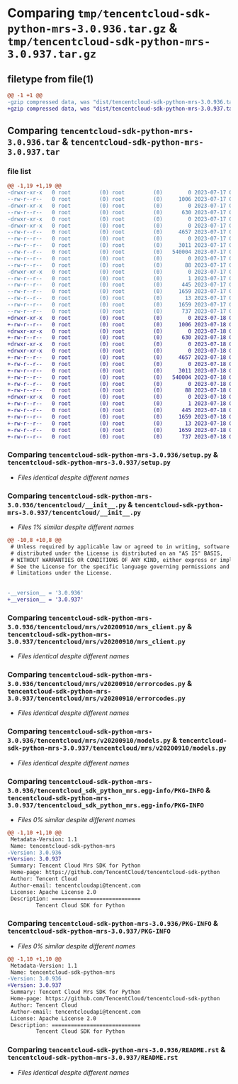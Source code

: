 # Comparing `tmp/tencentcloud-sdk-python-mrs-3.0.936.tar.gz` & `tmp/tencentcloud-sdk-python-mrs-3.0.937.tar.gz`

## filetype from file(1)

```diff
@@ -1 +1 @@
-gzip compressed data, was "dist/tencentcloud-sdk-python-mrs-3.0.936.tar", last modified: Mon Jul 17 00:31:34 2023, max compression
+gzip compressed data, was "dist/tencentcloud-sdk-python-mrs-3.0.937.tar", last modified: Tue Jul 18 00:27:46 2023, max compression
```

## Comparing `tencentcloud-sdk-python-mrs-3.0.936.tar` & `tencentcloud-sdk-python-mrs-3.0.937.tar`

### file list

```diff
@@ -1,19 +1,19 @@
-drwxr-xr-x   0 root         (0) root         (0)        0 2023-07-17 00:31:34.000000 tencentcloud-sdk-python-mrs-3.0.936/
--rw-r--r--   0 root         (0) root         (0)     1006 2023-07-17 00:31:34.000000 tencentcloud-sdk-python-mrs-3.0.936/setup.py
-drwxr-xr-x   0 root         (0) root         (0)        0 2023-07-17 00:31:34.000000 tencentcloud-sdk-python-mrs-3.0.936/tencentcloud/
--rw-r--r--   0 root         (0) root         (0)      630 2023-07-17 00:31:34.000000 tencentcloud-sdk-python-mrs-3.0.936/tencentcloud/__init__.py
-drwxr-xr-x   0 root         (0) root         (0)        0 2023-07-17 00:31:34.000000 tencentcloud-sdk-python-mrs-3.0.936/tencentcloud/mrs/
-drwxr-xr-x   0 root         (0) root         (0)        0 2023-07-17 00:31:34.000000 tencentcloud-sdk-python-mrs-3.0.936/tencentcloud/mrs/v20200910/
--rw-r--r--   0 root         (0) root         (0)     4657 2023-07-17 00:31:34.000000 tencentcloud-sdk-python-mrs-3.0.936/tencentcloud/mrs/v20200910/mrs_client.py
--rw-r--r--   0 root         (0) root         (0)        0 2023-07-17 00:31:34.000000 tencentcloud-sdk-python-mrs-3.0.936/tencentcloud/mrs/v20200910/__init__.py
--rw-r--r--   0 root         (0) root         (0)     3011 2023-07-17 00:31:34.000000 tencentcloud-sdk-python-mrs-3.0.936/tencentcloud/mrs/v20200910/errorcodes.py
--rw-r--r--   0 root         (0) root         (0)   540004 2023-07-17 00:31:34.000000 tencentcloud-sdk-python-mrs-3.0.936/tencentcloud/mrs/v20200910/models.py
--rw-r--r--   0 root         (0) root         (0)        0 2023-07-17 00:31:34.000000 tencentcloud-sdk-python-mrs-3.0.936/tencentcloud/mrs/__init__.py
--rw-r--r--   0 root         (0) root         (0)       88 2023-07-17 00:31:34.000000 tencentcloud-sdk-python-mrs-3.0.936/setup.cfg
-drwxr-xr-x   0 root         (0) root         (0)        0 2023-07-17 00:31:34.000000 tencentcloud-sdk-python-mrs-3.0.936/tencentcloud_sdk_python_mrs.egg-info/
--rw-r--r--   0 root         (0) root         (0)        1 2023-07-17 00:31:34.000000 tencentcloud-sdk-python-mrs-3.0.936/tencentcloud_sdk_python_mrs.egg-info/dependency_links.txt
--rw-r--r--   0 root         (0) root         (0)      445 2023-07-17 00:31:34.000000 tencentcloud-sdk-python-mrs-3.0.936/tencentcloud_sdk_python_mrs.egg-info/SOURCES.txt
--rw-r--r--   0 root         (0) root         (0)     1659 2023-07-17 00:31:34.000000 tencentcloud-sdk-python-mrs-3.0.936/tencentcloud_sdk_python_mrs.egg-info/PKG-INFO
--rw-r--r--   0 root         (0) root         (0)       13 2023-07-17 00:31:34.000000 tencentcloud-sdk-python-mrs-3.0.936/tencentcloud_sdk_python_mrs.egg-info/top_level.txt
--rw-r--r--   0 root         (0) root         (0)     1659 2023-07-17 00:31:34.000000 tencentcloud-sdk-python-mrs-3.0.936/PKG-INFO
--rw-r--r--   0 root         (0) root         (0)      737 2023-07-17 00:31:34.000000 tencentcloud-sdk-python-mrs-3.0.936/README.rst
+drwxr-xr-x   0 root         (0) root         (0)        0 2023-07-18 00:27:46.000000 tencentcloud-sdk-python-mrs-3.0.937/
+-rw-r--r--   0 root         (0) root         (0)     1006 2023-07-18 00:27:46.000000 tencentcloud-sdk-python-mrs-3.0.937/setup.py
+drwxr-xr-x   0 root         (0) root         (0)        0 2023-07-18 00:27:46.000000 tencentcloud-sdk-python-mrs-3.0.937/tencentcloud/
+-rw-r--r--   0 root         (0) root         (0)      630 2023-07-18 00:27:46.000000 tencentcloud-sdk-python-mrs-3.0.937/tencentcloud/__init__.py
+drwxr-xr-x   0 root         (0) root         (0)        0 2023-07-18 00:27:46.000000 tencentcloud-sdk-python-mrs-3.0.937/tencentcloud/mrs/
+drwxr-xr-x   0 root         (0) root         (0)        0 2023-07-18 00:27:46.000000 tencentcloud-sdk-python-mrs-3.0.937/tencentcloud/mrs/v20200910/
+-rw-r--r--   0 root         (0) root         (0)     4657 2023-07-18 00:27:46.000000 tencentcloud-sdk-python-mrs-3.0.937/tencentcloud/mrs/v20200910/mrs_client.py
+-rw-r--r--   0 root         (0) root         (0)        0 2023-07-18 00:27:46.000000 tencentcloud-sdk-python-mrs-3.0.937/tencentcloud/mrs/v20200910/__init__.py
+-rw-r--r--   0 root         (0) root         (0)     3011 2023-07-18 00:27:46.000000 tencentcloud-sdk-python-mrs-3.0.937/tencentcloud/mrs/v20200910/errorcodes.py
+-rw-r--r--   0 root         (0) root         (0)   540004 2023-07-18 00:27:46.000000 tencentcloud-sdk-python-mrs-3.0.937/tencentcloud/mrs/v20200910/models.py
+-rw-r--r--   0 root         (0) root         (0)        0 2023-07-18 00:27:46.000000 tencentcloud-sdk-python-mrs-3.0.937/tencentcloud/mrs/__init__.py
+-rw-r--r--   0 root         (0) root         (0)       88 2023-07-18 00:27:46.000000 tencentcloud-sdk-python-mrs-3.0.937/setup.cfg
+drwxr-xr-x   0 root         (0) root         (0)        0 2023-07-18 00:27:46.000000 tencentcloud-sdk-python-mrs-3.0.937/tencentcloud_sdk_python_mrs.egg-info/
+-rw-r--r--   0 root         (0) root         (0)        1 2023-07-18 00:27:46.000000 tencentcloud-sdk-python-mrs-3.0.937/tencentcloud_sdk_python_mrs.egg-info/dependency_links.txt
+-rw-r--r--   0 root         (0) root         (0)      445 2023-07-18 00:27:46.000000 tencentcloud-sdk-python-mrs-3.0.937/tencentcloud_sdk_python_mrs.egg-info/SOURCES.txt
+-rw-r--r--   0 root         (0) root         (0)     1659 2023-07-18 00:27:46.000000 tencentcloud-sdk-python-mrs-3.0.937/tencentcloud_sdk_python_mrs.egg-info/PKG-INFO
+-rw-r--r--   0 root         (0) root         (0)       13 2023-07-18 00:27:46.000000 tencentcloud-sdk-python-mrs-3.0.937/tencentcloud_sdk_python_mrs.egg-info/top_level.txt
+-rw-r--r--   0 root         (0) root         (0)     1659 2023-07-18 00:27:46.000000 tencentcloud-sdk-python-mrs-3.0.937/PKG-INFO
+-rw-r--r--   0 root         (0) root         (0)      737 2023-07-18 00:27:46.000000 tencentcloud-sdk-python-mrs-3.0.937/README.rst
```

### Comparing `tencentcloud-sdk-python-mrs-3.0.936/setup.py` & `tencentcloud-sdk-python-mrs-3.0.937/setup.py`

 * *Files identical despite different names*

### Comparing `tencentcloud-sdk-python-mrs-3.0.936/tencentcloud/__init__.py` & `tencentcloud-sdk-python-mrs-3.0.937/tencentcloud/__init__.py`

 * *Files 1% similar despite different names*

```diff
@@ -10,8 +10,8 @@
 # Unless required by applicable law or agreed to in writing, software
 # distributed under the License is distributed on an "AS IS" BASIS,
 # WITHOUT WARRANTIES OR CONDITIONS OF ANY KIND, either express or implied.
 # See the License for the specific language governing permissions and
 # limitations under the License.
 
 
-__version__ = '3.0.936'
+__version__ = '3.0.937'
```

### Comparing `tencentcloud-sdk-python-mrs-3.0.936/tencentcloud/mrs/v20200910/mrs_client.py` & `tencentcloud-sdk-python-mrs-3.0.937/tencentcloud/mrs/v20200910/mrs_client.py`

 * *Files identical despite different names*

### Comparing `tencentcloud-sdk-python-mrs-3.0.936/tencentcloud/mrs/v20200910/errorcodes.py` & `tencentcloud-sdk-python-mrs-3.0.937/tencentcloud/mrs/v20200910/errorcodes.py`

 * *Files identical despite different names*

### Comparing `tencentcloud-sdk-python-mrs-3.0.936/tencentcloud/mrs/v20200910/models.py` & `tencentcloud-sdk-python-mrs-3.0.937/tencentcloud/mrs/v20200910/models.py`

 * *Files identical despite different names*

### Comparing `tencentcloud-sdk-python-mrs-3.0.936/tencentcloud_sdk_python_mrs.egg-info/PKG-INFO` & `tencentcloud-sdk-python-mrs-3.0.937/tencentcloud_sdk_python_mrs.egg-info/PKG-INFO`

 * *Files 0% similar despite different names*

```diff
@@ -1,10 +1,10 @@
 Metadata-Version: 1.1
 Name: tencentcloud-sdk-python-mrs
-Version: 3.0.936
+Version: 3.0.937
 Summary: Tencent Cloud Mrs SDK for Python
 Home-page: https://github.com/TencentCloud/tencentcloud-sdk-python
 Author: Tencent Cloud
 Author-email: tencentcloudapi@tencent.com
 License: Apache License 2.0
 Description: ============================
         Tencent Cloud SDK for Python
```

### Comparing `tencentcloud-sdk-python-mrs-3.0.936/PKG-INFO` & `tencentcloud-sdk-python-mrs-3.0.937/PKG-INFO`

 * *Files 0% similar despite different names*

```diff
@@ -1,10 +1,10 @@
 Metadata-Version: 1.1
 Name: tencentcloud-sdk-python-mrs
-Version: 3.0.936
+Version: 3.0.937
 Summary: Tencent Cloud Mrs SDK for Python
 Home-page: https://github.com/TencentCloud/tencentcloud-sdk-python
 Author: Tencent Cloud
 Author-email: tencentcloudapi@tencent.com
 License: Apache License 2.0
 Description: ============================
         Tencent Cloud SDK for Python
```

### Comparing `tencentcloud-sdk-python-mrs-3.0.936/README.rst` & `tencentcloud-sdk-python-mrs-3.0.937/README.rst`

 * *Files identical despite different names*

